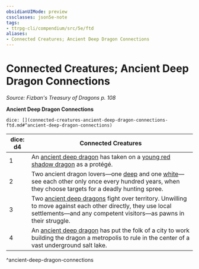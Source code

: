 ```yaml
---
obsidianUIMode: preview
cssclasses: json5e-note
tags:
- ttrpg-cli/compendium/src/5e/ftd
aliases:
- Connected Creatures; Ancient Deep Dragon Connections
---
```

# Connected Creatures; Ancient Deep Dragon Connections
*Source: Fizban's Treasury of Dragons p. 108* 

**Ancient Deep Dragon Connections**

`dice: [](connected-creatures-ancient-deep-dragon-connections-ftd.md#^ancient-deep-dragon-connections)`

| dice: d4 | Connected Creatures |
|----------|---------------------|
| 1 | An [ancient deep dragon](/3-Mechanics/CLI/Compendium/bestiary/dragon/ancient-deep-dragon-ftd.md) has taken on a [young red shadow dragon](/3-Mechanics/CLI/Compendium/bestiary/dragon/young-red-shadow-dragon.md) as a protégé. |
| 2 | Two ancient dragon lovers—one [deep](/3-Mechanics/CLI/Compendium/bestiary/dragon/ancient-deep-dragon-ftd.md) and one [white](/3-Mechanics/CLI/Compendium/bestiary/dragon/ancient-white-dragon.md)—see each other only once every hundred years, when they choose targets for a deadly hunting spree. |
| 3 | Two [ancient deep dragons](/3-Mechanics/CLI/Compendium/bestiary/dragon/ancient-deep-dragon-ftd.md) fight over territory. Unwilling to move against each other directly, they use local settlements—and any competent visitors—as pawns in their struggle. |
| 4 | An [ancient deep dragon](/3-Mechanics/CLI/Compendium/bestiary/dragon/ancient-deep-dragon-ftd.md) has put the folk of a city to work building the dragon a metropolis to rule in the center of a vast underground salt lake. |
^ancient-deep-dragon-connections